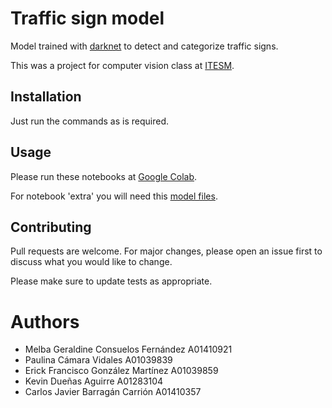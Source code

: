 # Traffic sign model

Model trained with [darknet]() to detect and categorize traffic signs.

This was a project for computer vision class at [ITESM](https://tec.mx/es).

## Installation

Just run the commands as is required.


## Usage

Please run these notebooks at [Google Colab](https://colab.research.google.com/).

For notebook 'extra' you will need this [model files](https://drive.google.com/drive/folders/12_lqwcJZnVIuMTMUGepD-U6-z1Kq83LH?usp=sharing).

## Contributing
Pull requests are welcome. For major changes, please open an issue first to discuss what you would like to change.

Please make sure to update tests as appropriate.

# Authors
* Melba Geraldine Consuelos Fernández A01410921
* Paulina Cámara Vidales A01039839
* Erick Francisco González Martínez A01039859
* Kevin Dueñas Aguirre A01283104
* Carlos Javier Barragán Carrión A01410357